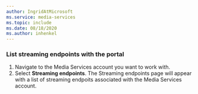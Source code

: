 ```yaml
---
author: IngridAtMicrosoft
ms.service: media-services 
ms.topic: include
ms.date: 08/18/2020
ms.author: inhenkel
---
```


### List streaming endpoints with the portal

1. Navigate to the Media Services account you want to work with.
1. Select **Streaming endpoints**. The Streaming endpoints page will appear with a list of streaming endpoits associated with the Media Services account.
